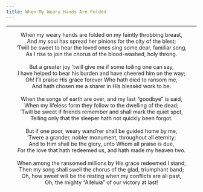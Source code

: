 ```yaml
---
title: When My Weary Hands Are Folded
---
```


---
<center>
When my weary hands are folded on my faintly throbbing breast,<br/>
And my soul has spread her pinions for the city of the blest;<br/>
’Twill be sweet to hear the loved ones sing some dear, familiar song,<br/>
As I rise to join the chorus of the blood-washed, holy throng.<br/>
<br/>
But a greater joy ’twill give me if some toiling one can say,<br/>
I have helped to bear his burden and have cheered him on the way;<br/>
Oh! I’ll praise His grace forever Who hath died to ransom me,<br/>
And hath chosen me a sharer in His blessèd work to be.<br/>
<br/>
When the songs of earth are over, and my last “goodbye” is said,<br/>
When my lifeless form they follow to the dwelling of the dead;<br/>
’Twill be sweet if friends remember and shall mark the quiet spot,<br/>
Telling only that the sleeper hath not quickly been forgot.<br/>
<br/>
But if one poor, weary wand’rer shall be guided home by me,<br/>
’Twere a grander, nobler monument, throughout all eternity;<br/>
And to Him shall be the glory, unto Whom all praise is due,<br/>
For the love that hath redeemed us, and hath made my heaven two.<br/>
<br/>
When among the ransomed millions by His grace redeemed I stand,<br/>
Then my song shall swell the chorus of the glad, triumphant band;<br/>
Oh, how sweet will be the resting when my conflicts are all past,<br/>
Oh, the mighty “Alleluia” of our victory at last!
</center>